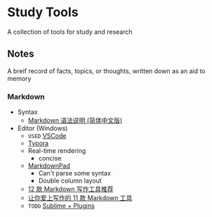 # Study Tools
A collection of tools for study and research

## Notes
A breif record of facts, topics, or thoughts, written down as an aid to memory

### Markdown
- Syntax
    - [Markdown 语法说明 (简体中文版)][1]
- Editor (Windows)
    - `USED` [VSCode][VSCode]
    - [Typora][2]
    - Real-time rendering
        - concise
    - [MarkdownPad][3] 
        - Can't parse some syntax
        - Double column layout
    - [12 款 Markdown 写作工具推荐][4]
    - [让你爱上写作的 11 款 Markdown 工具][5]
    - `TODO` [Sublime + Plugins][6] 




[1]: http://wowubuntu.com/markdown/
[2]: https://www.typora.io/
[3]: http://markdownpad.com/
[4]: https://sspai.com/post/42126
[5]: https://www.ifanr.com/app/665209
[6]: https://blog.csdn.net/qq_20011607/article/details/81370236
[VSCode]: ../Code/IDE/VSCode.md